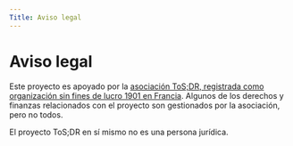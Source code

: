 ```yaml
---
Title: Aviso legal
---
```


# Aviso legal

Este proyecto es apoyado por la [asociación ToS;DR, registrada como organización sin fines de lucro 1901 en Francia](https://1901.tosdr.org/). Algunos de los derechos y finanzas relacionados con el proyecto son gestionados por la asociación, pero no todos.

El proyecto ToS;DR en sí mismo no es una persona jurídica.
